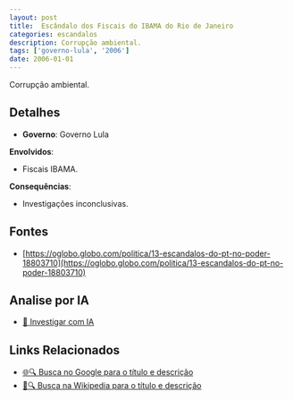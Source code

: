 ```yaml
---
layout: post
title:  Escândalo dos Fiscais do IBAMA do Rio de Janeiro
categories: escandalos
description: Corrupção ambiental.
tags: ['governo-lula', '2006']
date: 2006-01-01
---
```


Corrupção ambiental.

## Detalhes
- **Governo**: Governo Lula

**Envolvidos**:
- Fiscais IBAMA.


**Consequências**:
- Investigações inconclusivas.


## Fontes
- [https://oglobo.globo.com/politica/13-escandalos-do-pt-no-poder-18803710](https://oglobo.globo.com/politica/13-escandalos-do-pt-no-poder-18803710)


## Analise por IA
- [🤖 Investigar com IA](https://www.perplexity.ai/search?q=Esc%C3%A2ndalo%20dos%20Fiscais%20do%20IBAMA%20do%20Rio%20de%20Janeiro%20Corrup%C3%A7%C3%A3o%20ambiental.%20Governo%20Lula)

## Links Relacionados
- [🌐🔍 Busca no Google para o título e descrição](https://www.google.com/search?q=Esc%C3%A2ndalo%20dos%20Fiscais%20do%20IBAMA%20do%20Rio%20de%20Janeiro%20Corrup%C3%A7%C3%A3o%20ambiental.%20Governo%20Lula)
- [📖🔍 Busca na Wikipedia para o título e descrição](https://pt.wikipedia.org/w/index.php?search=Esc%C3%A2ndalo%20dos%20Fiscais%20do%20IBAMA%20do%20Rio%20de%20Janeiro%20Corrup%C3%A7%C3%A3o%20ambiental.%20Governo%20Lula)

